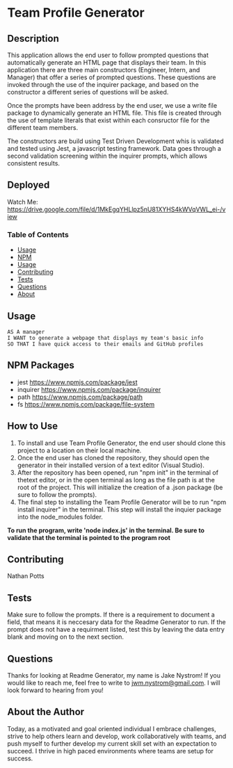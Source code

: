 # Team Profile Generator

## Description

This application allows the end user to follow prompted questions that automatically generate an HTML page that displays their team. In this application there are three main constructors (Engineer, Intern, and Manager) that offer a series of prompted questions. These questions are invoked through the use of the inquirer package, and based on the constructor a different series of questions will be asked.

Once the prompts have been address by the end user, we use a write file package to dynamically generate an HTML file. This file is created through the use of template literals that exist within each consructor file for the different team members.

The constructors are build using Test Driven Development whis is validated and tested using Jest, a javascript testing framework. Data goes through a second validation screening within the inquirer prompts, which allows consistent results.

## Deployed

Watch Me: https://drive.google.com/file/d/1MkEgqYHLlpz5nU81XYHS4kWVqVWL_ei-/view

### Table of Contents

- [Usage](#usage)
- [NPM](#npm)
- [Usage](#how)
- [Contributing](#contributing)
- [Tests](#tests)
- [Questions](#questions)
- [About](#about)

## Usage

```
AS A manager
I WANT to generate a webpage that displays my team's basic info
SO THAT I have quick access to their emails and GitHub profiles
```

## NPM Packages

- jest https://www.npmjs.com/package/jest
- inquirer https://www.npmjs.com/package/inquirer
- path https://www.npmjs.com/package/path
- fs https://www.npmjs.com/package/file-system

## How to Use

1. To install and use Team Profile Generator, the end user should clone this project to a location on their local machine.
2. Once the end user has cloned the repository, they should open the generator in their installed version of a text editor (Visual Studio).
3. After the repository has been opened, run "npm init" in the terminal of thetext editor, or in the open terminal as long as the file path is at the root of the project. This will initialize the creation of a .json package (be sure to follow the prompts).
4. The final step to installing the Team Profile Generator will be to run "npm install inquirer" in the terminal. This step will install the inquier package into the node_modules folder.

**To run the program, write 'node index.js' in the terminal. Be sure to validate that the terminal is pointed to the program root**

## Contributing

Nathan Potts

## Tests

Make sure to follow the prompts. If there is a requirement to document a field, that means it is neccesary data for the Readme Generator to run. If the prompt does not have a requirment listed, test this by leaving the data entry blank and moving on to the next section.

## Questions

Thanks for looking at Readme Generator, my name is Jake Nystrom! If you would like to reach me, feel free to write to jwm.nystrom@gmail.com. I will look forward to hearing from you!

## About the Author

Today, as a motivated and goal oriented individual I embrace challenges, strive to help others learn and develop, work collaboratively with teams, and push myself to further develop my current skill set with an expectation to succeed. I thrive in high paced environments where teams are setup for success.
